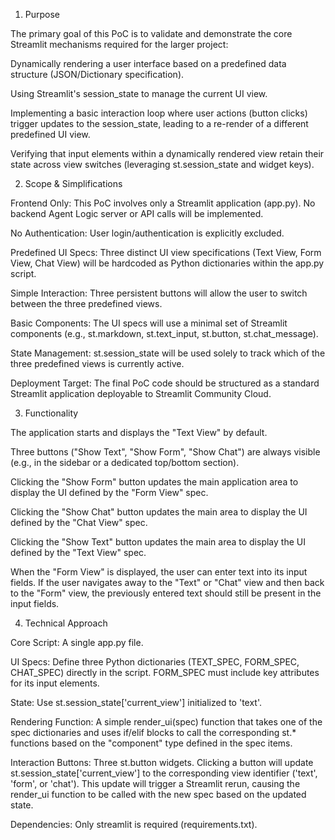 1. Purpose

The primary goal of this PoC is to validate and demonstrate the core Streamlit mechanisms required for the larger project:

Dynamically rendering a user interface based on a predefined data structure (JSON/Dictionary specification).

Using Streamlit's session_state to manage the current UI view.

Implementing a basic interaction loop where user actions (button clicks) trigger updates to the session_state, leading to a re-render of a different predefined UI view.

Verifying that input elements within a dynamically rendered view retain their state across view switches (leveraging st.session_state and widget keys).

2. Scope & Simplifications

Frontend Only: This PoC involves only a Streamlit application (app.py). No backend Agent Logic server or API calls will be implemented.

No Authentication: User login/authentication is explicitly excluded.

Predefined UI Specs: Three distinct UI view specifications (Text View, Form View, Chat View) will be hardcoded as Python dictionaries within the app.py script.

Simple Interaction: Three persistent buttons will allow the user to switch between the three predefined views.

Basic Components: The UI specs will use a minimal set of Streamlit components (e.g., st.markdown, st.text_input, st.button, st.chat_message).

State Management: st.session_state will be used solely to track which of the three predefined views is currently active.

Deployment Target: The final PoC code should be structured as a standard Streamlit application deployable to Streamlit Community Cloud.

3. Functionality

The application starts and displays the "Text View" by default.

Three buttons ("Show Text", "Show Form", "Show Chat") are always visible (e.g., in the sidebar or a dedicated top/bottom section).

Clicking the "Show Form" button updates the main application area to display the UI defined by the "Form View" spec.

Clicking the "Show Chat" button updates the main area to display the UI defined by the "Chat View" spec.

Clicking the "Show Text" button updates the main area to display the UI defined by the "Text View" spec.

When the "Form View" is displayed, the user can enter text into its input fields. If the user navigates away to the "Text" or "Chat" view and then back to the "Form" view, the previously entered text should still be present in the input fields.

4. Technical Approach

Core Script: A single app.py file.

UI Specs: Define three Python dictionaries (TEXT_SPEC, FORM_SPEC, CHAT_SPEC) directly in the script. FORM_SPEC must include key attributes for its input elements.

State: Use st.session_state['current_view'] initialized to 'text'.

Rendering Function: A simple render_ui(spec) function that takes one of the spec dictionaries and uses if/elif blocks to call the corresponding st.* functions based on the "component" type defined in the spec items.

Interaction Buttons: Three st.button widgets. Clicking a button will update st.session_state['current_view'] to the corresponding view identifier ('text', 'form', or 'chat'). This update will trigger a Streamlit rerun, causing the render_ui function to be called with the new spec based on the updated state.

Dependencies: Only streamlit is required (requirements.txt).